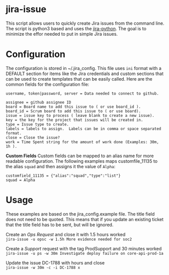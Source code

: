 jira-issue
================

This script allows users to quickly create Jira issues from the command line.  The script is python3 based and uses the [jira-python](https://github.com/pycontribs/jira). The goal is to minimize the effor needed to put in simple Jira issues.

Configuration
=====
The configuration is stored in ~/.jira_config.  This file uses `ini` format with a DEFAULT section for items like the Jira credentials and custom sections that can be used to create templates that can be easily called.  Here are the common fields for the configuration file:

    username, token|password, server = Data needed to connect to github.

    assignee = github assignee ID
    board = Board name to add this issue to ( or use board_id ).
    board_id = Scrum board to add this issue to ( or use board).
    issue = issue key to process ( leave blank to create a new issue).
    key = the key for the project that issues will be created in.
    type = Issue type to create.
    labels = labels to assign.  Labels can be in comma or space separated format.
    close = Close the issue?
    work = Time Spent string for the amount of work done (Examples: 30m, 1h ).

**Custom Fields**
Custom fields can be mapped to an alias name for more readable configuration.  The following examples maps customfile_11135 to the alias `squad` and then assigns it the value of `Alpha`:

    customfield_11135 = {"alias":"squad","type":"list"}
    squad = Alpha


Usage
=====
These examples are based on the jira_config.example file.  The title field does not need to be quoted.  This means that if you update an existing ticket that the title field has to be sent, but will be ignored.

Create an *Ops Request* and close it with 1.5 hours worked <br>
```jira-issue -u opsc -w 1.5h More evidence needed for soc2```

Create a *Support* request with the tag ProdSupport and 30 minutes worked <br>
```jira-issue -u ps -w 30m Investigate deploy failure on core-api-prod-1a```

Update the issue DC-1788 with hours and close <br>
``` jira-issue -w 30m -c -i DC-1788 x ```








